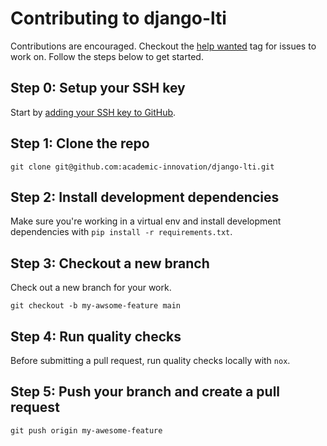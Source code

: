 # Contributing to django-lti

Contributions are encouraged. Checkout the [help wanted][1] tag for
issues to work on. Follow the steps below to get started.

## Step 0: Setup your SSH key

Start by [adding your SSH key to GitHub][2].

## Step 1: Clone the repo

```
git clone git@github.com:academic-innovation/django-lti.git
```

## Step 2: Install development dependencies

Make sure you're working in a virtual env and install
development dependencies with `pip install -r requirements.txt`.

## Step 3: Checkout a new branch

Check out a new branch for your work.

```
git checkout -b my-awsome-feature main
```

## Step 4: Run quality checks

Before submitting a pull request, run quality checks locally
with `nox`.

## Step 5: Push your branch and create a pull request

```
git push origin my-awesome-feature
```

[1]: https://github.com/academic-innovation/django-lti/issues?q=is%3Aopen+is%3Aissue+label%3A%22help+wanted%22
[2]: https://github.com/settings/keys
